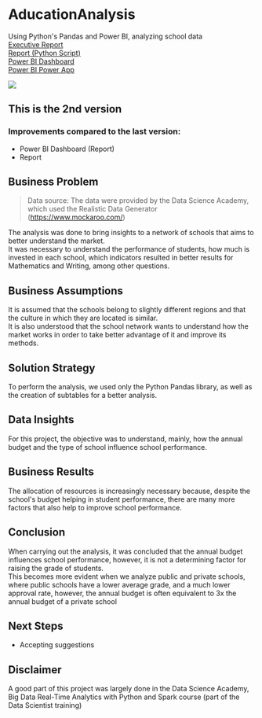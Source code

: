 # AducationAnalysis
Using Python's Pandas and Power BI, analyzing school data <br>
[Executive Report](https://github.com/Caio-Felice-Cunha/AducationAnalysis/blob/main/Executive%20Report%20Education%20Analysis.pdf) <br>
[Report (Python Script)](https://github.com/Caio-Felice-Cunha/AducationAnalysis/blob/main/Education%20Analysis.ipynb)<br>
[Power BI Dashboard](https://app.powerbi.com/view?r=eyJrIjoiZTdiMGZmMTItZDZlYi00ZTAxLTkyYTctYWNlNGJkNmU2MTRhIiwidCI6IjA4OTM0YTNmLWFkNmUtNDgzZS1hNjhlLTUxYWI3OTI1YmFiNyJ9)<br>
[Power BI Power App](https://app.powerbi.com/Redirect?action=OpenApp&appId=f6eebfe2-d3d9-472c-82d9-ddd925f736b9&ctid=08934a3f-ad6e-483e-a68e-51ab7925bab7)

<img align="center" src=https://user-images.githubusercontent.com/111542025/227356726-ebd8f5ae-a255-4200-afed-caf36053001b.jpg>

## This is the 2nd version
### Improvements compared to the last version:
* Power BI Dashboard (Report)
* Report

## Business Problem
> Data source: The data were provided by the Data Science Academy, which used the Realistic Data Generator (https://www.mockaroo.com/)

The analysis was done to bring insights to a network of schools that aims to better understand the market.<br>
It was necessary to understand the performance of students, how much is invested in each school, which indicators resulted in better results for Mathematics and Writing, among other questions.

## Business Assumptions
It is assumed that the schools belong to slightly different regions and that the culture in which they are located is similar. <br>
It is also understood that the school network wants to understand how the market works in order to take better advantage of it and improve its methods.

## Solution Strategy
To perform the analysis, we used only the Python Pandas library, as well as the creation of subtables for a better analysis.

## Data Insights
For this project, the objective was to understand, mainly, how the annual budget and the type of school influence school performance.

## Business Results
The allocation of resources is increasingly necessary because, despite the school's budget helping in student performance, there are many more factors that also help to improve school performance. 

## Conclusion
When carrying out the analysis, it was concluded that the annual budget influences school performance, however, it is not a determining factor for raising the grade of students. <br>
This becomes more evident when we analyze public and private schools, where public schools have a lower average grade, and a much lower approval rate, however, the annual budget is often equivalent to 3x the annual budget of a private school 

## Next Steps
* Accepting suggestions

## Disclaimer
A good part of this project was largely done in the Data Science Academy, Big Data Real-Time Analytics with Python and Spark course (part of the Data Scientist training)
